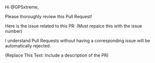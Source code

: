 Hi @GPSxtreme,

Please thoroughly review this Pull Request!

Here is the issue related to this PR: (Must repalce this with the issue number)

I understand Pull Requests without having a corresponding issue will be automatically rejected.

(Replace This Text: Include a description of the PR)
